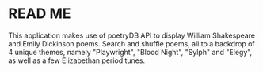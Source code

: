 # READ ME

This application makes use of poetryDB API to display William Shakespeare and Emily Dickinson poems. Search and shuffle poems, all to a backdrop of 4 unique themes, namely "Playwright", "Blood Night", "Sylph" and "Elegy", as well as a few Elizabethan period tunes.
